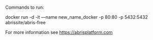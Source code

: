 Сommands to run:

docker run -d -it —name new_name_docker -p 80:80 -p 5432:5432 abrissite/abris-free

For more information see https://abrisplatform.com
